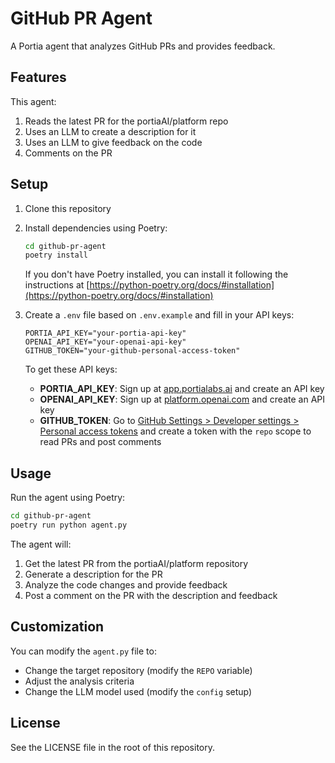 # GitHub PR Agent

A Portia agent that analyzes GitHub PRs and provides feedback.

## Features

This agent:
1. Reads the latest PR for the portiaAI/platform repo
2. Uses an LLM to create a description for it
3. Uses an LLM to give feedback on the code
4. Comments on the PR

## Setup

1. Clone this repository
2. Install dependencies using Poetry:
   ```bash
   cd github-pr-agent
   poetry install
   ```
   
   If you don't have Poetry installed, you can install it following the instructions at [https://python-poetry.org/docs/#installation](https://python-poetry.org/docs/#installation)

3. Create a `.env` file based on `.env.example` and fill in your API keys:
   ```
   PORTIA_API_KEY="your-portia-api-key"
   OPENAI_API_KEY="your-openai-api-key"
   GITHUB_TOKEN="your-github-personal-access-token"
   ```
   
   To get these API keys:
   - **PORTIA_API_KEY**: Sign up at [app.portialabs.ai](https://app.portialabs.ai) and create an API key
   - **OPENAI_API_KEY**: Sign up at [platform.openai.com](https://platform.openai.com) and create an API key
   - **GITHUB_TOKEN**: Go to [GitHub Settings > Developer settings > Personal access tokens](https://github.com/settings/tokens) and create a token with the `repo` scope to read PRs and post comments

## Usage

Run the agent using Poetry:

```bash
cd github-pr-agent
poetry run python agent.py
```

The agent will:
1. Get the latest PR from the portiaAI/platform repository
2. Generate a description for the PR
3. Analyze the code changes and provide feedback
4. Post a comment on the PR with the description and feedback

## Customization

You can modify the `agent.py` file to:
- Change the target repository (modify the `REPO` variable)
- Adjust the analysis criteria
- Change the LLM model used (modify the `config` setup)

## License

See the LICENSE file in the root of this repository.